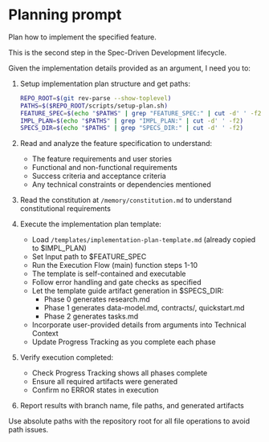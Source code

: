 # Planning prompt

Plan how to implement the specified feature.

This is the second step in the Spec-Driven Development lifecycle.

Given the implementation details provided as an argument, I need you to:

1. Setup implementation plan structure and get paths:
   ```bash
   REPO_ROOT=$(git rev-parse --show-toplevel)
   PATHS=$($REPO_ROOT/scripts/setup-plan.sh)
   FEATURE_SPEC=$(echo "$PATHS" | grep "FEATURE_SPEC:" | cut -d' ' -f2)
   IMPL_PLAN=$(echo "$PATHS" | grep "IMPL_PLAN:" | cut -d' ' -f2)
   SPECS_DIR=$(echo "$PATHS" | grep "SPECS_DIR:" | cut -d' ' -f2)
   ```

2. Read and analyze the feature specification to understand:
   - The feature requirements and user stories
   - Functional and non-functional requirements
   - Success criteria and acceptance criteria
   - Any technical constraints or dependencies mentioned

3. Read the constitution at `/memory/constitution.md` to understand constitutional requirements

4. Execute the implementation plan template:
   - Load `/templates/implementation-plan-template.md` (already copied to $IMPL_PLAN)
   - Set Input path to $FEATURE_SPEC
   - Run the Execution Flow (main) function steps 1-10
   - The template is self-contained and executable
   - Follow error handling and gate checks as specified
   - Let the template guide artifact generation in $SPECS_DIR:
     * Phase 0 generates research.md
     * Phase 1 generates data-model.md, contracts/, quickstart.md
     * Phase 2 generates tasks.md
   - Incorporate user-provided details from arguments into Technical Context
   - Update Progress Tracking as you complete each phase

5. Verify execution completed:
   - Check Progress Tracking shows all phases complete
   - Ensure all required artifacts were generated
   - Confirm no ERROR states in execution

6. Report results with branch name, file paths, and generated artifacts

Use absolute paths with the repository root for all file operations to avoid path issues.
